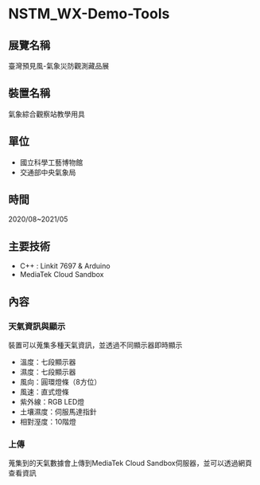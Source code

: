 # NSTM_WX-Demo-Tools

## 展覽名稱
臺灣預見風-氣象災防觀測藏品展

## 裝置名稱

氣象綜合觀察站教學用具

## 單位
* 國立科學工藝博物館
* 交通部中央氣象局

## 時間
2020/08~2021/05

## 主要技術
* C++ : Linkit 7697 & Arduino
* MediaTek Cloud Sandbox

## 內容

### 天氣資訊與顯示
裝置可以蒐集多種天氣資訊，並透過不同顯示器即時顯示

* 溫度：七段顯示器
* 濕度：七段顯示器
* 風向：圓環燈條（8方位）
* 風速：直式燈條
* 紫外線：RGB LED燈
* 土壤濕度：伺服馬達指針
* 相對溼度：10階燈

### 上傳
蒐集到的天氣數據會上傳到MediaTek Cloud Sandbox伺服器，並可以透過網頁查看資訊